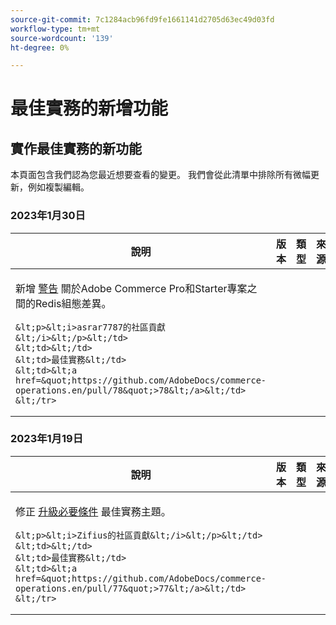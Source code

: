 ```yaml
---
source-git-commit: 7c1284acb96fd9fe1661141d2705d63ec49d03fd
workflow-type: tm+mt
source-wordcount: '139'
ht-degree: 0%

---
```

# 最佳實務的新增功能

## 實作最佳實務的新功能

本頁面包含我們認為您最近想要查看的變更。 我們會從此清單中排除所有微幅更新，例如複製編輯。

### 2023年1月30日

<table style="table-layout:auto;">
  <thead>
    <tr>
      <th>說明</th>
      <th>版本</th>
      <th>類型</th>
      <th>來源</th>
    </tr>
  </thead>
  <tbody>
    <tr>
      <td><p>新增 <a href="https://experienceleague.adobe.com/docs/commerce-operations/implementation-playbook/best-practices/planning/redis-service-configuration.html">警告</a> 關於Adobe Commerce Pro和Starter專案之間的Redis組態差異。</p>

    &lt;p>&lt;i>asrar7787的社區貢獻&lt;/i>&lt;/p>&lt;/td>
    &lt;td>&lt;/td>
    &lt;td>最佳實務&lt;/td>
    &lt;td>&lt;a href=&quot;https://github.com/AdobeDocs/commerce-operations.en/pull/78&quot;>78&lt;/a>&lt;/td>
    &lt;/tr>
</tbody>
</table>

### 2023年1月19日

<table style="table-layout:auto;">
  <thead>
    <tr>
      <th>說明</th>
      <th>版本</th>
      <th>類型</th>
      <th>來源</th>
    </tr>
  </thead>
  <tbody>
    <tr>
      <td><p>修正 <a href="https://experienceleague.adobe.com/docs/commerce-operations/implementation-playbook/best-practices/maintenance/commerce-235-upgrade-prerequisites-mariadb.html">升級必要條件</a> 最佳實務主題。</p>

    &lt;p>&lt;i>Zifius的社區貢獻&lt;/i>&lt;/p>&lt;/td>
    &lt;td>&lt;/td>
    &lt;td>最佳實務&lt;/td>
    &lt;td>&lt;a href=&quot;https://github.com/AdobeDocs/commerce-operations.en/pull/77&quot;>77&lt;/a>&lt;/td>
    &lt;/tr>
</tbody>
</table><!-- date_group --><!-- month_group --><!-- year_group -->
